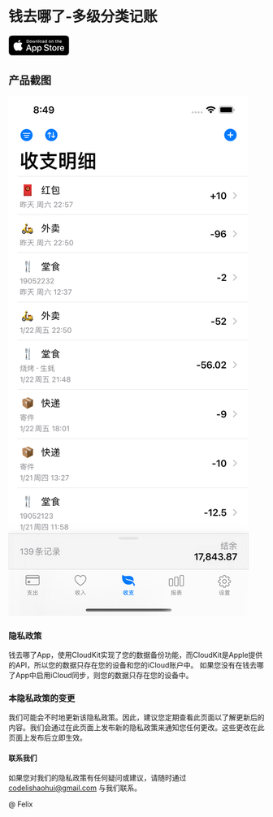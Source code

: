 # 钱去哪了-多级分类记账

<svg id="livetype" xmlns="http://www.w3.org/2000/svg" width="119.66407" height="40" viewBox="0 0 119.66407 40">
  <title>Download_on_the_App_Store_Badge_US-UK_RGB_blk_4SVG_092917</title>
  <g>
    <g>
      <g>
        <path d="M110.13477,0H9.53468c-.3667,0-.729,0-1.09473.002-.30615.002-.60986.00781-.91895.0127A13.21476,13.21476,0,0,0,5.5171.19141a6.66509,6.66509,0,0,0-1.90088.627A6.43779,6.43779,0,0,0,1.99757,1.99707,6.25844,6.25844,0,0,0,.81935,3.61816a6.60119,6.60119,0,0,0-.625,1.90332,12.993,12.993,0,0,0-.1792,2.002C.00587,7.83008.00489,8.1377,0,8.44434V31.5586c.00489.3105.00587.6113.01515.9219a12.99232,12.99232,0,0,0,.1792,2.0019,6.58756,6.58756,0,0,0,.625,1.9043A6.20778,6.20778,0,0,0,1.99757,38.001a6.27445,6.27445,0,0,0,1.61865,1.1787,6.70082,6.70082,0,0,0,1.90088.6308,13.45514,13.45514,0,0,0,2.0039.1768c.30909.0068.6128.0107.91895.0107C8.80567,40,9.168,40,9.53468,40H110.13477c.3594,0,.7246,0,1.084-.002.3047,0,.6172-.0039.9219-.0107a13.279,13.279,0,0,0,2-.1768,6.80432,6.80432,0,0,0,1.9082-.6308,6.27742,6.27742,0,0,0,1.6172-1.1787,6.39482,6.39482,0,0,0,1.1816-1.6143,6.60413,6.60413,0,0,0,.6191-1.9043,13.50643,13.50643,0,0,0,.1856-2.0019c.0039-.3106.0039-.6114.0039-.9219.0078-.3633.0078-.7246.0078-1.0938V9.53613c0-.36621,0-.72949-.0078-1.09179,0-.30664,0-.61426-.0039-.9209a13.5071,13.5071,0,0,0-.1856-2.002,6.6177,6.6177,0,0,0-.6191-1.90332,6.46619,6.46619,0,0,0-2.7988-2.7998,6.76754,6.76754,0,0,0-1.9082-.627,13.04394,13.04394,0,0,0-2-.17676c-.3047-.00488-.6172-.01074-.9219-.01269-.3594-.002-.7246-.002-1.084-.002Z" style="fill: #a6a6a6"/>
        <path d="M8.44483,39.125c-.30468,0-.602-.0039-.90429-.0107a12.68714,12.68714,0,0,1-1.86914-.1631,5.88381,5.88381,0,0,1-1.65674-.5479,5.40573,5.40573,0,0,1-1.397-1.0166,5.32082,5.32082,0,0,1-1.02051-1.3965,5.72186,5.72186,0,0,1-.543-1.6572,12.41351,12.41351,0,0,1-.1665-1.875c-.00634-.2109-.01464-.9131-.01464-.9131V8.44434S.88185,7.75293.8877,7.5498a12.37039,12.37039,0,0,1,.16553-1.87207,5.7555,5.7555,0,0,1,.54346-1.6621A5.37349,5.37349,0,0,1,2.61183,2.61768,5.56543,5.56543,0,0,1,4.01417,1.59521a5.82309,5.82309,0,0,1,1.65332-.54394A12.58589,12.58589,0,0,1,7.543.88721L8.44532.875H111.21387l.9131.0127a12.38493,12.38493,0,0,1,1.8584.16259,5.93833,5.93833,0,0,1,1.6709.54785,5.59374,5.59374,0,0,1,2.415,2.41993,5.76267,5.76267,0,0,1,.5352,1.64892,12.995,12.995,0,0,1,.1738,1.88721c.0029.2832.0029.5874.0029.89014.0079.375.0079.73193.0079,1.09179V30.4648c0,.3633,0,.7178-.0079,1.0752,0,.3252,0,.6231-.0039.9297a12.73126,12.73126,0,0,1-.1709,1.8535,5.739,5.739,0,0,1-.54,1.67,5.48029,5.48029,0,0,1-1.0156,1.3857,5.4129,5.4129,0,0,1-1.3994,1.0225,5.86168,5.86168,0,0,1-1.668.5498,12.54218,12.54218,0,0,1-1.8692.1631c-.2929.0068-.5996.0107-.8974.0107l-1.084.002Z"/>
      </g>
      <g id="_Group_" data-name="&lt;Group&gt;">
        <g id="_Group_2" data-name="&lt;Group&gt;">
          <g id="_Group_3" data-name="&lt;Group&gt;">
            <path id="_Path_" data-name="&lt;Path&gt;" d="M24.76888,20.30068a4.94881,4.94881,0,0,1,2.35656-4.15206,5.06566,5.06566,0,0,0-3.99116-2.15768c-1.67924-.17626-3.30719,1.00483-4.1629,1.00483-.87227,0-2.18977-.98733-3.6085-.95814a5.31529,5.31529,0,0,0-4.47292,2.72787c-1.934,3.34842-.49141,8.26947,1.3612,10.97608.9269,1.32535,2.01018,2.8058,3.42763,2.7533,1.38706-.05753,1.9051-.88448,3.5794-.88448,1.65876,0,2.14479.88448,3.591.8511,1.48838-.02416,2.42613-1.33124,3.32051-2.66914a10.962,10.962,0,0,0,1.51842-3.09251A4.78205,4.78205,0,0,1,24.76888,20.30068Z" style="fill: #fff"/>
            <path id="_Path_2" data-name="&lt;Path&gt;" d="M22.03725,12.21089a4.87248,4.87248,0,0,0,1.11452-3.49062,4.95746,4.95746,0,0,0-3.20758,1.65961,4.63634,4.63634,0,0,0-1.14371,3.36139A4.09905,4.09905,0,0,0,22.03725,12.21089Z" style="fill: #fff"/>
          </g>
        </g>
        <g>
          <path d="M42.30227,27.13965h-4.7334l-1.13672,3.35645H34.42727l4.4834-12.418h2.083l4.4834,12.418H43.438ZM38.0591,25.59082h3.752l-1.84961-5.44727h-.05176Z" style="fill: #fff"/>
          <path d="M55.15969,25.96973c0,2.81348-1.50586,4.62109-3.77832,4.62109a3.0693,3.0693,0,0,1-2.84863-1.584h-.043v4.48438h-1.8584V21.44238H48.4302v1.50586h.03418a3.21162,3.21162,0,0,1,2.88281-1.60059C53.645,21.34766,55.15969,23.16406,55.15969,25.96973Zm-1.91016,0c0-1.833-.94727-3.03809-2.39258-3.03809-1.41992,0-2.375,1.23047-2.375,3.03809,0,1.82422.95508,3.0459,2.375,3.0459C52.30227,29.01563,53.24953,27.81934,53.24953,25.96973Z" style="fill: #fff"/>
          <path d="M65.12453,25.96973c0,2.81348-1.50586,4.62109-3.77832,4.62109a3.0693,3.0693,0,0,1-2.84863-1.584h-.043v4.48438h-1.8584V21.44238H58.395v1.50586h.03418A3.21162,3.21162,0,0,1,61.312,21.34766C63.60988,21.34766,65.12453,23.16406,65.12453,25.96973Zm-1.91016,0c0-1.833-.94727-3.03809-2.39258-3.03809-1.41992,0-2.375,1.23047-2.375,3.03809,0,1.82422.95508,3.0459,2.375,3.0459C62.26711,29.01563,63.21438,27.81934,63.21438,25.96973Z" style="fill: #fff"/>
          <path d="M71.71047,27.03613c.1377,1.23145,1.334,2.04,2.96875,2.04,1.56641,0,2.69336-.80859,2.69336-1.91895,0-.96387-.67969-1.541-2.28906-1.93652l-1.60937-.3877c-2.28027-.55078-3.33887-1.61719-3.33887-3.34766,0-2.14258,1.86719-3.61426,4.51855-3.61426,2.624,0,4.42285,1.47168,4.4834,3.61426h-1.876c-.1123-1.23926-1.13672-1.9873-2.63379-1.9873s-2.52148.75684-2.52148,1.8584c0,.87793.6543,1.39453,2.25488,1.79l1.36816.33594c2.54785.60254,3.60645,1.626,3.60645,3.44238,0,2.32324-1.85059,3.77832-4.79395,3.77832-2.75391,0-4.61328-1.4209-4.7334-3.667Z" style="fill: #fff"/>
          <path d="M83.34621,19.2998v2.14258h1.72168v1.47168H83.34621v4.99121c0,.77539.34473,1.13672,1.10156,1.13672a5.80752,5.80752,0,0,0,.61133-.043v1.46289a5.10351,5.10351,0,0,1-1.03223.08594c-1.833,0-2.54785-.68848-2.54785-2.44434V22.91406H80.16262V21.44238H81.479V19.2998Z" style="fill: #fff"/>
          <path d="M86.065,25.96973c0-2.84863,1.67773-4.63867,4.29395-4.63867,2.625,0,4.29492,1.79,4.29492,4.63867,0,2.85645-1.66113,4.63867-4.29492,4.63867C87.72609,30.6084,86.065,28.82617,86.065,25.96973Zm6.69531,0c0-1.9541-.89551-3.10742-2.40137-3.10742s-2.40039,1.16211-2.40039,3.10742c0,1.96191.89453,3.10645,2.40039,3.10645S92.76027,27.93164,92.76027,25.96973Z" style="fill: #fff"/>
          <path d="M96.18606,21.44238h1.77246v1.541h.043a2.1594,2.1594,0,0,1,2.17773-1.63574,2.86616,2.86616,0,0,1,.63672.06934v1.73828a2.59794,2.59794,0,0,0-.835-.1123,1.87264,1.87264,0,0,0-1.93652,2.083v5.37012h-1.8584Z" style="fill: #fff"/>
          <path d="M109.3843,27.83691c-.25,1.64355-1.85059,2.77148-3.89844,2.77148-2.63379,0-4.26855-1.76465-4.26855-4.5957,0-2.83984,1.64355-4.68164,4.19043-4.68164,2.50488,0,4.08008,1.7207,4.08008,4.46582v.63672h-6.39453v.1123a2.358,2.358,0,0,0,2.43555,2.56445,2.04834,2.04834,0,0,0,2.09082-1.27344Zm-6.28223-2.70215h4.52637a2.1773,2.1773,0,0,0-2.2207-2.29785A2.292,2.292,0,0,0,103.10207,25.13477Z" style="fill: #fff"/>
        </g>
      </g>
    </g>
    <g id="_Group_4" data-name="&lt;Group&gt;">
      <g>
        <path d="M37.82619,8.731a2.63964,2.63964,0,0,1,2.80762,2.96484c0,1.90625-1.03027,3.002-2.80762,3.002H35.67092V8.731Zm-1.22852,5.123h1.125a1.87588,1.87588,0,0,0,1.96777-2.146,1.881,1.881,0,0,0-1.96777-2.13379h-1.125Z" style="fill: #fff"/>
        <path d="M41.68068,12.44434a2.13323,2.13323,0,1,1,4.24707,0,2.13358,2.13358,0,1,1-4.24707,0Zm3.333,0c0-.97607-.43848-1.54687-1.208-1.54687-.77246,0-1.207.5708-1.207,1.54688,0,.98389.43457,1.55029,1.207,1.55029C44.57522,13.99463,45.01369,13.42432,45.01369,12.44434Z" style="fill: #fff"/>
        <path d="M51.57326,14.69775h-.92187l-.93066-3.31641h-.07031l-.92676,3.31641h-.91309l-1.24121-4.50293h.90137l.80664,3.436h.06641l.92578-3.436h.85254l.92578,3.436h.07031l.80273-3.436h.88867Z" style="fill: #fff"/>
        <path d="M53.85354,10.19482H54.709v.71533h.06641a1.348,1.348,0,0,1,1.34375-.80225,1.46456,1.46456,0,0,1,1.55859,1.6748v2.915h-.88867V12.00586c0-.72363-.31445-1.0835-.97168-1.0835a1.03294,1.03294,0,0,0-1.0752,1.14111v2.63428h-.88867Z" style="fill: #fff"/>
        <path d="M59.09377,8.437h.88867v6.26074h-.88867Z" style="fill: #fff"/>
        <path d="M61.21779,12.44434a2.13346,2.13346,0,1,1,4.24756,0,2.1338,2.1338,0,1,1-4.24756,0Zm3.333,0c0-.97607-.43848-1.54687-1.208-1.54687-.77246,0-1.207.5708-1.207,1.54688,0,.98389.43457,1.55029,1.207,1.55029C64.11232,13.99463,64.5508,13.42432,64.5508,12.44434Z" style="fill: #fff"/>
        <path d="M66.4009,13.42432c0-.81055.60352-1.27783,1.6748-1.34424l1.21973-.07031v-.38867c0-.47559-.31445-.74414-.92187-.74414-.49609,0-.83984.18213-.93848.50049h-.86035c.09082-.77344.81836-1.26953,1.83984-1.26953,1.12891,0,1.76563.562,1.76563,1.51318v3.07666h-.85547v-.63281h-.07031a1.515,1.515,0,0,1-1.35254.707A1.36026,1.36026,0,0,1,66.4009,13.42432Zm2.89453-.38477v-.37646l-1.09961.07031c-.62012.0415-.90137.25244-.90137.64941,0,.40527.35156.64111.835.64111A1.0615,1.0615,0,0,0,69.29543,13.03955Z" style="fill: #fff"/>
        <path d="M71.34816,12.44434c0-1.42285.73145-2.32422,1.86914-2.32422a1.484,1.484,0,0,1,1.38086.79h.06641V8.437h.88867v6.26074h-.85156v-.71143h-.07031a1.56284,1.56284,0,0,1-1.41406.78564C72.0718,14.772,71.34816,13.87061,71.34816,12.44434Zm.918,0c0,.95508.4502,1.52979,1.20313,1.52979.749,0,1.21191-.583,1.21191-1.52588,0-.93848-.46777-1.52979-1.21191-1.52979C72.72121,10.91846,72.26613,11.49707,72.26613,12.44434Z" style="fill: #fff"/>
        <path d="M79.23,12.44434a2.13323,2.13323,0,1,1,4.24707,0,2.13358,2.13358,0,1,1-4.24707,0Zm3.333,0c0-.97607-.43848-1.54687-1.208-1.54687-.77246,0-1.207.5708-1.207,1.54688,0,.98389.43457,1.55029,1.207,1.55029C82.12453,13.99463,82.563,13.42432,82.563,12.44434Z" style="fill: #fff"/>
        <path d="M84.66945,10.19482h.85547v.71533h.06641a1.348,1.348,0,0,1,1.34375-.80225,1.46456,1.46456,0,0,1,1.55859,1.6748v2.915H87.605V12.00586c0-.72363-.31445-1.0835-.97168-1.0835a1.03294,1.03294,0,0,0-1.0752,1.14111v2.63428h-.88867Z" style="fill: #fff"/>
        <path d="M93.51516,9.07373v1.1416h.97559v.74854h-.97559V13.2793c0,.47168.19434.67822.63672.67822a2.96657,2.96657,0,0,0,.33887-.02051v.74023a2.9155,2.9155,0,0,1-.4834.04541c-.98828,0-1.38184-.34766-1.38184-1.21582v-2.543h-.71484v-.74854h.71484V9.07373Z" style="fill: #fff"/>
        <path d="M95.70461,8.437h.88086v2.48145h.07031a1.3856,1.3856,0,0,1,1.373-.80664,1.48339,1.48339,0,0,1,1.55078,1.67871v2.90723H98.69v-2.688c0-.71924-.335-1.0835-.96289-1.0835a1.05194,1.05194,0,0,0-1.13379,1.1416v2.62988h-.88867Z" style="fill: #fff"/>
        <path d="M104.76125,13.48193a1.828,1.828,0,0,1-1.95117,1.30273A2.04531,2.04531,0,0,1,100.73,12.46045a2.07685,2.07685,0,0,1,2.07617-2.35254c1.25293,0,2.00879.856,2.00879,2.27V12.688h-3.17969v.0498a1.1902,1.1902,0,0,0,1.19922,1.29,1.07934,1.07934,0,0,0,1.07129-.5459Zm-3.126-1.45117h2.27441a1.08647,1.08647,0,0,0-1.1084-1.1665A1.15162,1.15162,0,0,0,101.63527,12.03076Z" style="fill: #fff"/>
      </g>
    </g>
  </g>
</svg>

## 产品截图
![Image](https://github.com/codelishaohui/cashflow-privacy/blob/main/docs/screenshot1.png)

### 隐私政策

钱去哪了App，使用CloudKit实现了您的数据备份功能，而CloudKit是Apple提供的API，所以您的数据只存在您的设备和您的iCloud账户中。
如果您没有在钱去哪了App中启用iCloud同步，则您的数据只存在您的设备中。

### 本隐私政策的变更

我们可能会不时地更新该隐私政策。因此，建议您定期查看此页面以了解更新后的内容。我们会通过在此页面上发布新的隐私政策来通知您任何更改。这些更改在此页面上发布后立即生效。

#### 联系我们

如果您对我们的隐私政策有任何疑问或建议，请随时通过 codelishaohui@gmail.com 与我们联系。


@ Felix
